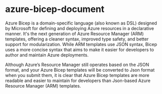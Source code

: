 # azure-bicep-document
Azure Bicep is a domain-specific language (also known as DSL) designed by Microsoft for defining and deploying Azure resources in a declarative manner. It's the next generation of Azure Resource Manager (ARM) templates, offering a cleaner syntax, improved type safety, and better support for modularization. While ARM templates use JSON syntax, Bicep uses a more concise syntax that aims to make it easier for developers to author and maintain Azure deployments.

Although Azure’s Resource Manager still operates based on the JSON format, and your Azure Bicep templates will be converted to Json format when you submit them, it is clear that Azure Bicep templates are more readable and easier to maintain for developers than Json-based Azure Resource Manager (ARM) templates.

